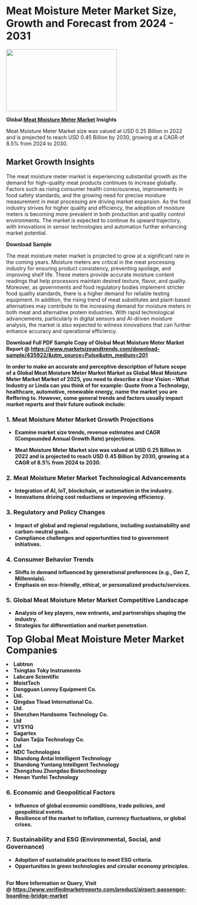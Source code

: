 <H1>Meat Moisture Meter Market Size, Growth and Forecast from 2024 - 2031</H1><img class="aligncenter size-medium wp-image-584254" src="https://thirdeyenews.in/wp-content/uploads/2024/09/Global-Market-Research-300x168.jpeg" alt="" width="300" height="168" /><p><strong>Global&nbsp;<a href="https://www.marketsizeandtrends.com/download-sample/435922/&amp;utm_source=Pulse&amp;utm_medium=201">Meat Moisture Meter Market</a> Insights</strong></p><p>Meat Moisture Meter Market size was valued at USD 0.25 Billion in 2022 and is projected to reach USD 0.45 Billion by 2030, growing at a CAGR of 8.5% from 2024 to 2030.</p><p><h2>Market Growth Insights</h2> <p>The meat moisture meter market is experiencing substantial growth as the demand for high-quality meat products continues to increase globally. Factors such as rising consumer health consciousness, improvements in food safety standards, and the growing need for precise moisture measurement in meat processing are driving market expansion. As the food industry strives for higher quality and efficiency, the adoption of moisture meters is becoming more prevalent in both production and quality control environments. The market is expected to continue its upward trajectory, with innovations in sensor technologies and automation further enhancing market potential.</p> <p><strong>Download Sample</strong></p> <p>The meat moisture meter market is projected to grow at a significant rate in the coming years. Moisture meters are critical in the meat processing industry for ensuring product consistency, preventing spoilage, and improving shelf life. These meters provide accurate moisture content readings that help processors maintain desired texture, flavor, and quality. Moreover, as governments and food regulatory bodies implement stricter food quality standards, there is a higher demand for reliable testing equipment. In addition, the rising trend of meat substitutes and plant-based alternatives may contribute to the increasing demand for moisture meters in both meat and alternative protein industries. With rapid technological advancements, particularly in digital sensors and AI-driven moisture analysis, the market is also expected to witness innovations that can further enhance accuracy and operational efficiency.</p> <p><strong></p><p><span class=""><strong>Download Full PDF Sample Copy of Global Meat Moisture Meter Market Report</strong> @ <a href="https://www.marketsizeandtrends.com/download-sample/435922/&amp;utm_source=Pulse&amp;utm_medium=201" target="_blank">https://www.marketsizeandtrends.com/download-sample/435922/&amp;utm_source=Pulse&amp;utm_medium=201</a></span></p><p>In order to make an accurate and perceptive description of future scope of a Global&nbsp;Meat Moisture Meter Market Market as Global&nbsp;Meat Moisture Meter Market Market of 2025, you need to describe a clear Vision &ndash; What Industry or Linda can you think of for example: Quote from a Technology, healthcare, automotive, renewable energy, name the market you are Reffering to. However, some general trends and factors usually impact market reports and their future outlook include:</p><h3>1.&nbsp;<strong>Meat Moisture Meter Market Growth Projections</strong></h3><ul><li>Examine market size trends, revenue estimates and CAGR (Compounded Annual Growth Rate) projections.</li><li><p>Meat Moisture Meter Market size was valued at USD 0.25 Billion in 2022 and is projected to reach USD 0.45 Billion by 2030, growing at a CAGR of 8.5% from 2024 to 2030.</p></li></ul><h3>2.&nbsp;<strong>Meat Moisture Meter Market Technological Advancements</strong></h3><ul><li>Integration of AI, IoT, blockchain, or automation in the industry.</li><li>Innovations driving cost reductions or improving efficiency.</li></ul><h3>3.&nbsp;<strong>Regulatory and Policy Changes</strong></h3><ul><li>Impact of global and regional regulations, including sustainability and carbon-neutral goals.</li><li>Compliance challenges and opportunities tied to government initiatives.</li></ul><h3>4.&nbsp;<strong>Consumer Behavior Trends</strong></h3><ul><li>Shifts in demand influenced by generational preferences (e.g., Gen Z, Millennials).</li><li>Emphasis on eco-friendly, ethical, or personalized products/services.</li></ul><h3>5.&nbsp;<strong>Global Meat Moisture Meter Market Competitive Landscape</strong></h3><ul><li>Analysis of key players, new entrants, and partnerships shaping the industry.</li><li>Strategies for differentiation and market penetration.</li></ul><p data-pm-slice="1 1 []"><span style="color: inherit; font-family: inherit; font-size: 25px;">Top Global Meat Moisture Meter Market Companies</span></p><div class="" data-test-id=""><p><li>Labtron</li><li> Tsingtao Toky Instruments</li><li> Labcare Scientific</li><li> MoistTech</li><li> Dongguan Lonroy Equipment Co.</li><li> Ltd.</li><li> Qingdao Tlead International Co.</li><li> Ltd.</li><li> Shenzhen Handsome Technology Co.</li><li>Ltd</li><li> VTSYIQ</li><li> Sagartex</li><li> Dalian Taijia Technology Co.</li><li>Ltd</li><li> NDC Technologies</li><li> Shandong Antai Intelligent Technology</li><li> Shandong Yuntang Intelligent Technology</li><li> Zhengzhou Zhongdao Biotechnology</li><li> Henan Yunfei Technology</li></p></div><h3>6.&nbsp;<strong>Economic and Geopolitical Factors</strong></h3><ul><li>Influence of global economic conditions, trade policies, and geopolitical events.</li><li>Resilience of the market to inflation, currency fluctuations, or global crises.</li></ul><h3>7.&nbsp;<strong>Sustainability and ESG (Environmental, Social, and Governance)</strong></h3><ul><li>Adoption of sustainable practices to meet ESG criteria.</li><li>Opportunities in green technologies and circular economy principles.</li></ul><h2><strong style="font-size: 14px;">For More Information or Query, Visit @&nbsp;</strong><a style="background-color: #ffffff; font-size: 14px;" href="https://www.marketsizeandtrends.com/report/meat-moisture-meter-market/" target="_blank">https://www.verifiedmarketreports.com/product/airport-passenger-boarding-bridge-market</a></h2>
